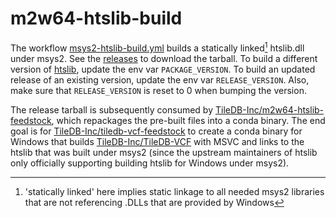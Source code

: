 # m2w64-htslib-build

The workflow [msys2-htslib-build.yml][] builds a statically linked[^explanation] htslib.dll
under msys2. See the [releases][] to download the tarball. To build a different
version of [htslib][], update the env var `PACKAGE_VERSION`. To build an updated
release of an existing version, update the env var `RELEASE_VERSION`. Also, make
sure that `RELEASE_VERSION` is reset to 0 when bumping the version.

[msys2-htslib-build.yml]: https://github.com/TileDB-Inc/m2w64-htslib-build/blob/main/.github/workflows/msys2-htslib-build.yml
[releases]: https://github.com/TileDB-Inc/m2w64-htslib-build/releases
[htslib]: https://github.com/samtools/htslib

The release tarball is subsequently consumed by
[TileDB-Inc/m2w64-htslib-feedstock][], which repackages the pre-built files into
a conda binary. The end goal is for [TileDB-Inc/tiledb-vcf-feedstock][] to
create a conda binary for Windows that builds [TileDB-Inc/TileDB-VCF][] with
MSVC and links to the htslib that was built under msys2 (since the upstream
maintainers of htslib only officially supporting building htslib for Windows
under msys2).

[TileDB-Inc/m2w64-htslib-feedstock]: https://github.com/TileDB-Inc/m2w64-htslib-feedstock
[TileDB-Inc/tiledb-vcf-feedstock]: https://github.com/TileDB-Inc/tiledb-vcf-feedstock
[TileDB-Inc/TileDB-VCF]: https://github.com/TileDB-Inc/TileDB-VCF

[^explanation]: 'statically linked' here implies static linkage to all needed
msys2 libraries that are not referencing .DLLs that are provided by Windows
